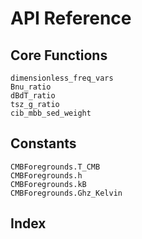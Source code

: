# API Reference

## Core Functions

```@docs
dimensionless_freq_vars
Bnu_ratio
dBdT_ratio
tsz_g_ratio
cib_mbb_sed_weight
```

## Constants

```@docs
CMBForegrounds.T_CMB
CMBForegrounds.h
CMBForegrounds.kB
CMBForegrounds.Ghz_Kelvin
```

## Index

```@index
```